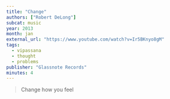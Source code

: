 ```yaml
---
title: "Change"
authors: ["Robert DeLong"]
subcat: music
year: 2013
month: jan
external_url: "https://www.youtube.com/watch?v=Ir5BKnyo8gM"
tags:
  - vipassana
  - thought
  - problems
publisher: "Glassnote Records"
minutes: 4
---
```


> Change how you feel
